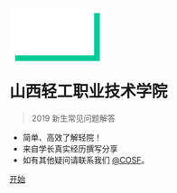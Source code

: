 <img style="width: 150px;filter: drop-shadow(rgb(0, 204, 153) 10px 10px);-webkit-filter: drop-shadow(rgb(0, 204, 153) 10px 10px);" src="_media/icon.svg" />

<h1>山西轻工职业技术学院</h1>

> 2019 新生常见问题解答

* 简单、高效了解轻院！
* 来自学长真实经历撰写分享
* 如有其他疑问请联系我们 [@COSF](http://cosf.gq)。

[开始](#开始)
